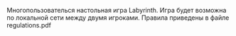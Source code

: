 Многопользователься настольная игра Labyrinth. 
Игра будет возможна по локальной сети между двумя игроками. Правила приведены в файле 
regulations.pdf
